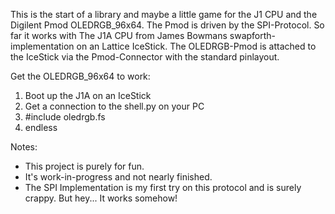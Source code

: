This is the start of a library and maybe a little game for the J1 CPU and the Digilent Pmod OLEDRGB_96x64. The Pmod is driven by the SPI-Protocol.
So far it works with The J1A CPU from James Bowmans swapforth-implementation on an Lattice IceStick. The OLEDRGB-Pmod is attached to the IceStick via the Pmod-Connector with the standard pinlayout.

Get the OLEDRGB_96x64 to work:

1. Boot up the J1A on an IceStick
2. Get a connection to the shell.py on your PC
3. #include oledrgb.fs
5. endless

Notes:

- This project is purely for fun.
- It's work-in-progress and not nearly finished.
- The SPI Implementation is my first try on this protocol and is surely crappy. But hey... It works somehow!


